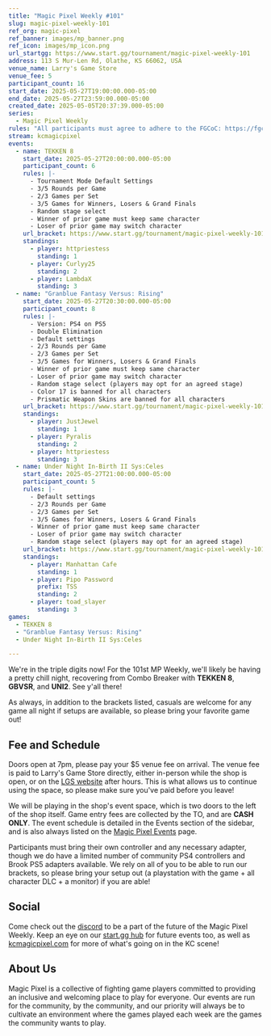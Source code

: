 ```yaml
---
title: "Magic Pixel Weekly #101"
slug: magic-pixel-weekly-101
ref_org: magic-pixel
ref_banner: images/mp_banner.png
ref_icon: images/mp_icon.png
url_startgg: https://www.start.gg/tournament/magic-pixel-weekly-101
address: 113 S Mur-Len Rd, Olathe, KS 66062, USA
venue_name: Larry's Game Store
venue_fee: 5
participant_count: 16
start_date: 2025-05-27T19:00:00.000-05:00
end_date: 2025-05-27T23:59:00.000-05:00
created_date: 2025-05-05T20:37:39.000-05:00
series:
  - Magic Pixel Weekly
rules: "All participants must agree to adhere to the FGCoC: https://fgcoc.com/"
stream: kcmagicpixel
events:
  - name: TEKKEN 8
    start_date: 2025-05-27T20:00:00.000-05:00
    participant_count: 6
    rules: |-
      - Tournament Mode Default Settings
      - 3/5 Rounds per Game
      - 2/3 Games per Set
      - 3/5 Games for Winners, Losers & Grand Finals
      - Random stage select
      - Winner of prior game must keep same character
      - Loser of prior game may switch character
    url_bracket: https://www.start.gg/tournament/magic-pixel-weekly-101/events/tekken-8/brackets/1965512/2885500
    standings:
      - player: httpriestess
        standing: 1
      - player: Curlyy25
        standing: 2
      - player: LambdaX
        standing: 3
  - name: "Granblue Fantasy Versus: Rising"
    start_date: 2025-05-27T20:30:00.000-05:00
    participant_count: 8
    rules: |-
      - Version: PS4 on PS5
      - Double Elimination
      - Default settings
      - 2/3 Rounds per Game
      - 2/3 Games per Set
      - 3/5 Games for Winners, Losers & Grand Finals
      - Winner of prior game must keep same character
      - Loser of prior game may switch character
      - Random stage select (players may opt for an agreed stage)
      - Color 17 is banned for all characters
      - Prismatic Weapon Skins are banned for all characters
    url_bracket: https://www.start.gg/tournament/magic-pixel-weekly-101/events/granblue-fantasy-versus-rising/brackets/1965511/2885499
    standings:
      - player: JustJewel
        standing: 1
      - player: Pyralis
        standing: 2
      - player: httpriestess
        standing: 3
  - name: Under Night In-Birth II Sys:Celes
    start_date: 2025-05-27T21:00:00.000-05:00
    participant_count: 5
    rules: |-
      - Default settings
      - 2/3 Rounds per Game
      - 2/3 Games per Set
      - 3/5 Games for Winners, Losers & Grand Finals
      - Winner of prior game must keep same character
      - Loser of prior game may switch character
      - Random stage select (players may opt for an agreed stage)
    url_bracket: https://www.start.gg/tournament/magic-pixel-weekly-101/events/under-night-in-birth-ii-sys-celes/brackets/1965513/2885501
    standings:
      - player: Manhattan Cafe
        standing: 1
      - player: Pipo Password
        prefix: TSS
        standing: 2
      - player: toad_slayer
        standing: 3
games:
  - TEKKEN 8
  - "Granblue Fantasy Versus: Rising"
  - Under Night In-Birth II Sys:Celes

---
```


We're in the triple digits now! For the 101st MP Weekly, we'll likely be having a pretty chill night, recovering from Combo Breaker with **TEKKEN 8**, **GBVSR**, and **UNI2**. See y'all there!<!--more-->

As always, in addition to the brackets listed, casuals are welcome for any game all night if setups are available, so please bring your favorite game out! 

## Fee and Schedule

Doors open at 7pm, please pay your $5 venue fee on arrival. The venue fee is paid to Larry's Game Store directly, either in-person while the shop is open, or on the [LGS website](https://www.larrysgamestore.com/products/kc-magic-pixel-5) after hours. This is what allows us to continue using the space, so please make sure you've paid before you leave!

We will be playing in the shop's event space, which is two doors to the left of the shop itself. Game entry fees are collected by the TO, and are **CASH ONLY**. The event schedule is detailed in the Events section of the sidebar, and is also always listed on the [Magic Pixel Events](https://kcmagicpixel.com/events/) page.

Participants must bring their own controller and any necessary adapter, though we do have a limited number of community PS4 controllers and Brook PS5 adapters available. We rely on all of you to be able to run our brackets, so please bring your setup out (a playstation with the game + all character DLC + a monitor) if you are able!  

## Social

Come check out the [discord](https://discord.gg/jkmn6CVrrQ) to be a part of the future of the Magic Pixel Weekly. Keep an eye on our [start.gg hub](https://www.start.gg/hub/magic-pixel) for future events too, as well as [kcmagicpixel.com](https://kcmagicpixel.com) for more of what's going on in the KC scene!

## About Us

Magic Pixel is a collective of fighting game players committed to providing an inclusive and welcoming place to play for everyone. Our events are run for the community, by the community, and our priority will always be to cultivate an environment where the games played each week are the games the community wants to play.
  